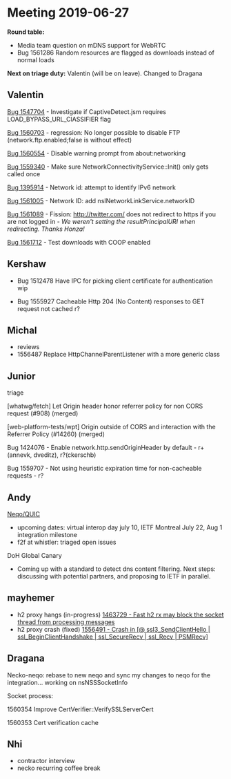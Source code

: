 # Meeting 2019-06-27
**Round table:**

* Media team question on  mDNS support for WebRTC
*  Bug 1561286 Random resources are flagged as downloads instead of normal loads

**Next on triage duty:** Valentin (will be on leave). Changed to Dragana

## Valentin

[Bug 1547704](https://bugzil.la/1547704) - Investigate if CaptiveDetect.jsm requires LOAD_BYPASS_URL_ClASSIFIER flag

[Bug 1560703](https://bugzil.la/1560703) - regression: No longer possible to disable FTP (network.ftp.enabled;false is without effect)

[Bug 1560554](https://bugzil.la/1560554) - Disable warning prompt from about:networking

[Bug 1559340](https://bugzil.la/1559340) - Make sure NetworkConnectivityService::Init() only gets called once

[Bug 1395914](https://bugzil.la/1395914) - Network id: attempt to identify IPv6 network

[Bug 1561005](https://bugzil.la/1561005) - Network ID: add nsINetworkLinkService.networkID

[Bug 1561089](https://bugzil.la/1561089) - Fission: http://twitter.com/ does not redirect to https if you are not logged in - _We weren't setting the resultPrincipalURI when redirecting. Thanks Honza!_

[Bug 1561712](https://bugzil.la/1561712) - Test downloads with COOP enabled

## Kershaw

- Bug 1512478 Have IPC for picking client certificate for authentication
  wip

- Bug 1555927 Cacheable Http 204 (No Content) responses to GET request not cached
  r?

## Michal

- reviews
- 1556487 Replace HttpChannelParentListener with a more generic class

## Junior

triage

[whatwg/fetch] Let Origin header honor referrer policy for non CORS request (#908) (merged)

[web-platform-tests/wpt] Origin outside of CORS and interaction with the Referrer Policy (#14260) (merged)

Bug 1424076 - Enable network.http.sendOriginHeader by default - r+ (annevk, dveditz), r?(ckerschb)

Bug 1559707 - Not using heuristic expiration time for non-cacheable requests - r?

## Andy

[Neqo/QUIC](https://github.com/mozilla/neqo/projects/1)

* upcoming dates: virtual interop day july 10, IETF Montreal July 22, Aug 1 integration milestone
* f2f at whistler: triaged open issues

DoH Global Canary

* Coming up with a standard to detect dns content filtering. Next steps: discussing with potential partners, and proposing to IETF in parallel.

## mayhemer

- h2 proxy hangs (in-progress) [1463729 - Fast h2 rx may block the socket thread from processing messages](https://bugzilla.mozilla.org/show_bug.cgi?id=1463729)
- h2 proxy crash (fixed) [1556491 - Crash in [@ ssl3_SendClientHello | ssl_BeginClientHandshake | ssl_SecureRecv | ssl_Recv | PSMRecv]](https://bugzilla.mozilla.org/show_bug.cgi?id=1556491)

## Dragana

Necko-neqo: rebase to new neqo and sync my changes to neqo for the integration... working on nsNSSSocketInfo

Socket process: 

1560354 Improve CertVerifier::VerifySSLServerCert

1560353 Cert verification cache 

## Nhi

* contractor interview
* necko recurring coffee break
